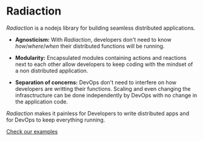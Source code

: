 # Radiaction

_Radiaction_ is a nodejs library for building seamless distributed applications.

* **Agnosticism:** With _Radiaction_, developers don't need to know _how_/_where_/_when_ their distributed functions will be running.

* **Modularity:** Encapsulated modules containing actions and reactions next to each other allow developers to keep coding with the mindset of a non distributed application.

* **Separation of concerns:** DevOps don't need to interfere on how developers are writting their functions. Scaling and even changing the infrasctructure can be done independently by DevOps with no change in the application code.

_Radiaction_ makes it painless for Developers to write distributed apps and for DevOps to keep everything running.

[Check our examples](./examples)
